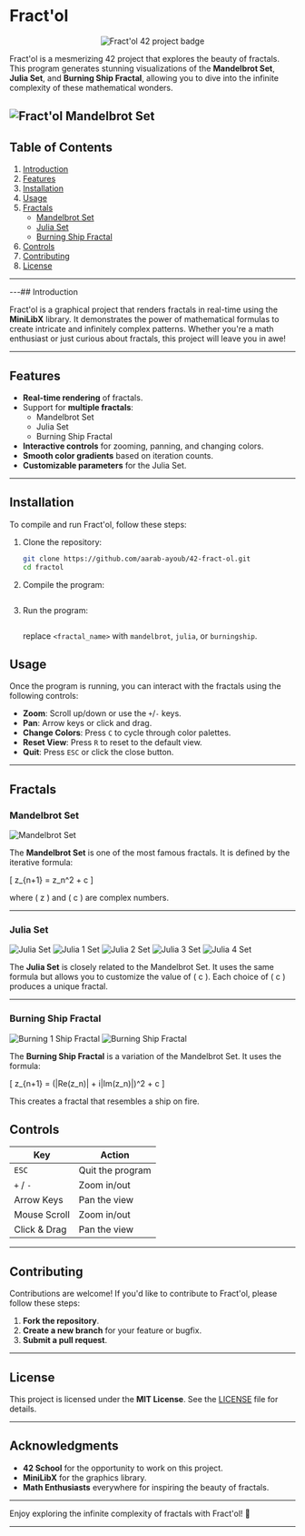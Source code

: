 # Fract'ol
<p align="center">
  <img src="https://github.com/mcombeau/mcombeau/blob/main/42_badges/fract-ole.png" alt="Fract'ol 42 project badge"/>
</p>

Fract'ol is a mesmerizing 42 project that explores the beauty of fractals. This program generates stunning visualizations of the **Mandelbrot Set**, **Julia Set**, and **Burning Ship Fractal**, allowing you to dive into the infinite complexity of these mathematical wonders.


![Fract'ol Mandelbrot Set](images/mandelbrot.png)
---
## Table of Contents

1. [Introduction](#introduction)
2. [Features](#features)
3. [Installation](#installation)
4. [Usage](#usage)
5. [Fractals](#fractals)
   - [Mandelbrot Set](#mandelbrot-set)
   - [Julia Set](#julia-set)
   - [Burning Ship Fractal](#burning-ship-fractal)
6. [Controls](#controls)
7. [Contributing](#contributing)
8. [License](#license)
---


---## Introduction

Fract'ol is a graphical project that renders fractals in real-time using the **MiniLibX** library. It demonstrates the power of mathematical formulas to create intricate and infinitely complex patterns. Whether you're a math enthusiast or just curious about fractals, this project will leave you in awe!

---

## Features

- **Real-time rendering** of fractals.
- Support for **multiple fractals**:
  - Mandelbrot Set
  - Julia Set
  - Burning Ship Fractal
- **Interactive controls** for zooming, panning, and changing colors.
- **Smooth color gradients** based on iteration counts.
- **Customizable parameters** for the Julia Set.

---

## Installation

To compile and run Fract'ol, follow these steps:

1. Clone the repository:
   ```bash
   git clone https://github.com/aarab-ayoub/42-fract-ol.git
   cd fractol
   ```
2. Compile the program:
   ```make
   ```
3. Run the program:
   ```./fractol <fractal_name>
   ```
   replace `<fractal_name>` with `mandelbrot`, `julia`, or `burningship`.
## Usage

Once the program is running, you can interact with the fractals using the following controls:

- **Zoom**: Scroll up/down or use the `+`/`-` keys.
- **Pan**: Arrow keys or click and drag.
- **Change Colors**: Press `C` to cycle through color palettes.
- **Reset View**: Press `R` to reset to the default view.
- **Quit**: Press `ESC` or click the close button.

---

## Fractals

### Mandelbrot Set

![Mandelbrot Set](images/mandelbrot.png)

The **Mandelbrot Set** is one of the most famous fractals. It is defined by the iterative formula:

\[
z_{n+1} = z_n^2 + c
\]

where \( z \) and \( c \) are complex numbers.

---

### Julia Set

![Julia Set](images/julia.png)
![Julia 1 Set](images/julia1.png)
![Julia 2 Set](images/julia2.png)
![Julia 3 Set](images/julia3.png)
![Julia 4 Set](images/julia4.png)

The **Julia Set** is closely related to the Mandelbrot Set. It uses the same formula but allows you to customize the value of \( c \). Each choice of \( c \) produces a unique fractal.

---

### Burning Ship Fractal

![Burning 1 Ship Fractal](images/burning_ship1.png)
![Burning Ship Fractal](images/burning_ship.png)

The **Burning Ship Fractal** is a variation of the Mandelbrot Set. It uses the formula:

\[
z_{n+1} = (|Re(z_n)| + i|Im(z_n)|)^2 + c
\]

This creates a fractal that resembles a ship on fire.
## Controls

| Key          | Action                        |
|--------------|-------------------------------|
| `ESC`        | Quit the program              |
| `+` / `-`    | Zoom in/out                   |
| Arrow Keys   | Pan the view                  |
| Mouse Scroll | Zoom in/out                   |
| Click & Drag | Pan the view                  |

---

## Contributing

Contributions are welcome! If you'd like to contribute to Fract'ol, please follow these steps:

1. **Fork the repository**.
2. **Create a new branch** for your feature or bugfix.
3. **Submit a pull request**.

---

## License

This project is licensed under the **MIT License**. See the [LICENSE](LICENSE) file for details.

---

## Acknowledgments

- **42 School** for the opportunity to work on this project.
- **MiniLibX** for the graphics library.
- **Math Enthusiasts** everywhere for inspiring the beauty of fractals.

---

Enjoy exploring the infinite complexity of fractals with Fract'ol! 🌌

---

